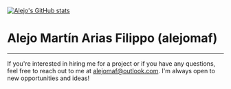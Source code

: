 [![Alejo's GitHub stats](https://github-readme-stats-4yy6z62yk-alejomafs-projects.vercel.app/api?username=alejomaf)](https://github.com/anuraghazra/github-readme-stats)
# Alejo Martín Arias Filippo (alejomaf)

---

If you're interested in hiring me for a project or if you have any questions, feel free to reach out to me at [alejomaf@outlook.com](mailto:alejomaf@outlook.com). I'm always open to new opportunities and ideas!


